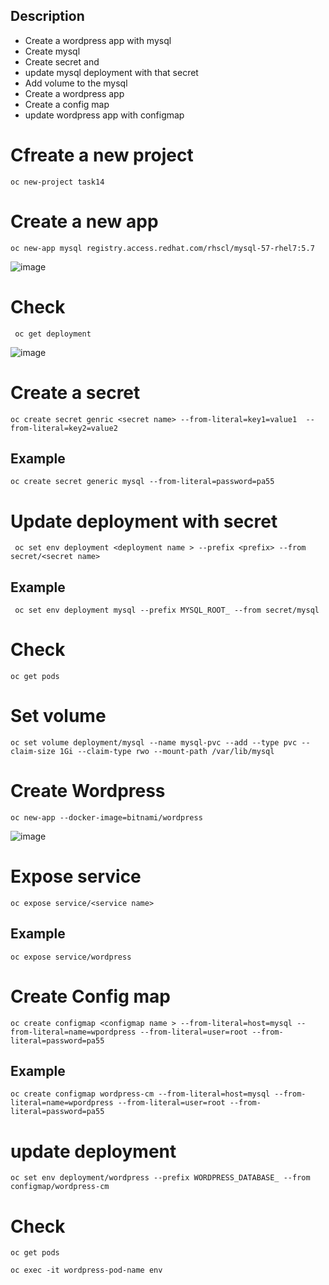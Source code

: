 Description
---
- Create a wordpress app with mysql 
- Create mysql 
- Create secret and 
- update mysql deployment with that secret
- Add volume to the mysql 
- Create a wordpress app
- Create a config map 
- update wordpress app with configmap

# Cfreate a new project

```
oc new-project task14
```

# Create a new app
```
oc new-app mysql registry.access.redhat.com/rhscl/mysql-57-rhel7:5.7
```

![image](https://user-images.githubusercontent.com/26741425/129489585-13813519-7988-4491-8af9-5ae2eab82f38.png)

# Check 

```
 oc get deployment
```

![image](https://user-images.githubusercontent.com/26741425/129489602-eb41afa6-8030-4e8c-8343-97349ecc2165.png)


# Create a secret 

```
oc create secret genric <secret name> --from-literal=key1=value1  --from-literal=key2=value2 
```

## Example 

```
oc create secret generic mysql --from-literal=password=pa55
```

# Update deployment with secret

```
 oc set env deployment <deployment name > --prefix <prefix> --from secret/<secret name>
```

## Example 

```
 oc set env deployment mysql --prefix MYSQL_ROOT_ --from secret/mysql
```
# Check 
```
oc get pods
```
# Set volume

```
oc set volume deployment/mysql --name mysql-pvc --add --type pvc --claim-size 1Gi --claim-type rwo --mount-path /var/lib/mysql
```


# Create Wordpress 

```
oc new-app --docker-image=bitnami/wordpress
```
![image](https://user-images.githubusercontent.com/26741425/129489751-d52f74df-a2c4-42bd-be8e-a938902a772d.png)

# Expose service 

```
oc expose service/<service name>
```

## Example 

```
oc expose service/wordpress
```

# Create Config map 

```
oc create configmap <configmap name > --from-literal=host=mysql --from-literal=name=wpordpress --from-literal=user=root --from-literal=password=pa55
```

## Example 
```
oc create configmap wordpress-cm --from-literal=host=mysql --from-literal=name=wpordpress --from-literal=user=root --from-literal=password=pa55
```

# update deployment 

```
oc set env deployment/wordpress --prefix WORDPRESS_DATABASE_ --from configmap/wordpress-cm
```

# Check 

```
oc get pods
```

```
oc exec -it wordpress-pod-name env
```
